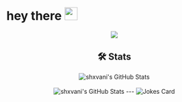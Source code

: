 <h1>
  hey there
  <img src="https://media.giphy.com/media/hvRJCLFzcasrR4ia7z/giphy.gif" width="30px"/>
</h1>
<div id="header" align="center">
  <img src="https://media2.giphy.com/media/v1.Y2lkPTc5MGI3NjExaGswajd6dTZkejg3azRwM2pwNHkxbjljeXB0ZWFhcWNrNzJnamxnZCZlcD12MV9pbnRlcm5hbF9naWZfYnlfaWQmY3Q9Zw/jkSvCVEXWlOla/giphy.gif" />

<br>
<h2>
  🛠️ Stats
</h2>

<img src="https://github-readme-stats.vercel.app/api?username=shxvani&theme=highcontrast&show_icons=true&hide_border=true&count_private=true" alt="shxvani's GitHub Stats" />
<br/>
<br/>
<img src="https://github-readme-stats.vercel.app/api/top-langs/?username=shxvani&theme=highcontrast&show_icons=true&hide_border=true&layout=compact" alt="shxvani's GitHub Stats" />
---
<img src="https://readme-jokes.vercel.app/api" alt="Jokes Card" />
